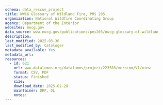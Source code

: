 ```yaml
---
schema: data_rescue_project 
title: NWCG Glossary of Wildland Fire, PMS 205
organization: National Wildfire Coordinating Group
agency: Department of the Interior
websites: nwcg.gov
data_source: www.nwcg.gov/publications/pms205/nwcg-glossary-of-wildland-fire-pms-205
description: 
last_modified: 2025-03-30
last_modified_by: Cataloger
metadata_available: Yes
metadata_url: 
resources:
  - id: 621
    url: www.datalumos.org/datalumos/project/223503/version/V1/view
    format: CSV, PDF
    status: Finished
    size: 
    download_date: 2025-02-28
    maintainer: DRP, DL
    notes: 
---
```

